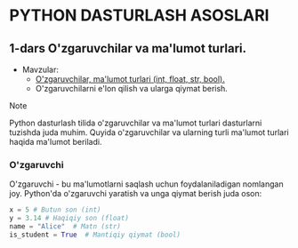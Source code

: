 # PYTHON DASTURLASH ASOSLARI

## 1-dars O'zgaruvchilar va ma'lumot turlari.

- Mavzular:
    - [O'zgaruvchilar, ma'lumot turlari (int, float, str, bool).](O'zgaruvchi)
    - O'zgaruvchilarni e'lon qilish va ularga qiymat berish.

>[!NOTE]
> Python dasturlash tilida o'zgaruvchilar va ma'lumot turlari dasturlarni tuzishda juda muhim. Quyida o'zgaruvchilar va ularning turli ma'lumot turlari haqida ma'lumot beriladi.

### O'zgaruvchi

O'zgaruvchi - bu ma'lumotlarni saqlash uchun foydalaniladigan nomlangan joy. Python'da o'zgaruvchi yaratish va unga qiymat berish juda oson:

```python
x = 5 # Butun son (int)
y = 3.14 # Haqiqiy son (float)
name = "Alice"  # Matn (str)
is_student = True  # Mantiqiy qiymat (bool)
```

